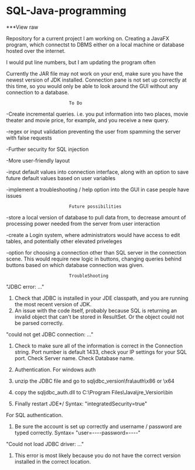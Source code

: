 # SQL-Java-programming
***View raw


Repository for a current project I am working on.
Creating a JavaFX program, which connectst to DBMS either on a local machine or database hosted over the internet. 

I would put line numbers, but I am updating the program often

Currently the JAR file may not work on your end, make sure you have the newest version of JDK installed. Connection pane is not set up correctly at this time, so you would only be able to look around the GUI without any connection to a database.

							To Do

-Create incremental queries. i.e. you put information into two places, movie theater and movie price, for example, and you receive a new query.

-regex or input validation preventing the user from spamming the server with false requests

-Further security for SQL injection

-More user-friendly layout

-input default values into connection interface, along with an option to save future default values based on user variables

-implement a troubleshooting / help option into the GUI in case people have issues

	
							Future possibilities

-store a local version of database to pull data from, to decrease amount of processing power needed from the server from user interaction

-create a Login system, where administrators would have access to edit tables, and potentially other elevated priveleges

-option for choosing a connection other than SQL server in the connection scene. This would require new logic in buttons, changing queries behind buttons based on which database connection was given.

							TroubleShooting

"JDBC error: ..."
1) Check that JDBC is installed in your JDE classpath, and you are running the most recent version of JDK.
2) An issue with the code itself, probably because SQL is returning an invalid object that can't be stored in ResultSet.
    Or the object could not be parsed correctly.
    
"could not get JDBC connection: ..."
1) Check to make sure all of the information is correct in the Connection string.
   Port number is default 1433, check your IP settings for your SQL port.
   Check Server name.
   Check Database name.
   
2) Authentication.
For windows auth
  1) unzip the JDBC file and go to sqljdbc_version\fra\auth\x86 or \x64
  2) copy the sqljdbc_auth.dll to C:\Program Files\Java\jre_Version\bin
  3) Finally restart JDE*/
      Syntax: "integratedSecurity=true"

For SQL authentication.
  1) Be sure the account is set up correctly and username / password are typed correctly.
      Syntax= "user=----password=----"

"Could not load JDBC driver: ..."
  1) This error is most likely because you do not have the correct version installed in the correct location.


